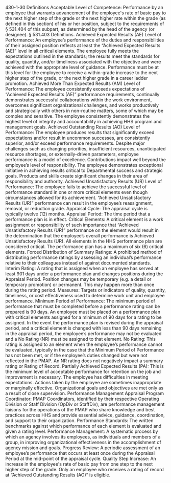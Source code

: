430-1-30 Definitions
Acceptable Level of Competence:  Performance by an employee that warrants advancement of the employee's rate of basic pay to the next higher step of the grade or the next higher rate within the grade (as defined in this section) of his or her position, subject to the requirements of § 531.404 of this subpart, as determined by the head of the agency (or designee). § 531.403 Definitions.
Achieved Expected Results (AE) Level of Performance:  An employee’s performance of the duties and responsibilities of their assigned position reflects at least the “Achieved Expected Results (AE)” level in all critical elements.  The employee fully meets the expectations outlined in the standards; the results meet the standards for quality, quantity, and/or timeliness associated with the objective and were achieved with the appropriate level of guidance.  Performance must be at this level for the employee to receive a within-grade increase to the next higher step of the grade, or the next higher grade in a career ladder promotion.
Achieved More Than Expected Results (AM) Level of Performance:  The employee consistently exceeds expectations of “Achieved Expected Results (AE)” performance requirements, continually demonstrates successful collaborations within the work environment, overcomes significant organizational challenges, and works productively and strategically with others in non-routine matters, some of which may be complex and sensitive.  The employee consistently demonstrates the highest level of integrity and accountability in achieving HHS program and management goals.
Achieved Outstanding Results (AO) Level of Performance:  The employee produces results that significantly exceed expectations and/or result in uncommon successes, are consistently superior, and/or exceed performance requirements.  Despite major challenges such as changing priorities, insufficient resources, unanticipated resource shortages, or externally-driven parameters, employee performance is a model of excellence.  Contributions impact well beyond the employee’s level of responsibility.  The employee demonstrates exceptional initiative in achieving results critical to Departmental success and strategic goals.  Products and skills create significant changes in their area of responsibility and authority.
Achieved Unsatisfactory Results (UR) Level of Performance:  The employee fails to achieve the successful level of performance standard in one or more critical ele­ments even though circumstances allowed for its achievement. “Achieved Unsatisfactory Results (UR)” performance can result in the employee’s reassignment, removal, or reduction grade.
Appraisal Cycle:  The appraisal cycle is typically twelve (12) months.
Appraisal Period:  The time period that a performance plan is in effect.
Critical Elements:  A critical element is a work assignment or responsibility of such importance that “Achieved Unsatisfactory Results (UR)” performance on the element would result in the determination that the employee’s overall performance is Achieved Unsatisfactory Results (UR).  All elements in the HHS performance plan are considered critical.  The performance plan has a maximum of six (6) critical elements.
Forced Distribution of Summary Ratings:  A prohibited method of distributing performance ratings by assessing an individual’s performance relative to their colleagues instead of against documented standards.
Interim Rating:  A rating that is assigned when an employee has served at least 901 days under a performance plan and changes positions during the Appraisal Period.  Position changes may be temporary (e.g. a detail or temporary promotion) or permanent.  This may happen more than once during the rating period.
Measures:  Targets or indicators of quality, quantity, timeliness, or cost effectiveness used to determine work unit and employee performance.
Minimum Period of Performance:  The minimum period of performance that must be completed before a performance rating can be prepared is 90 days.  An employee must be placed on a performance plan with critical elements assigned for a minimum of 90 days for a rating to be assigned.  In the event the performance plan is revised during the appraisal period, and a critical element is changed with less than 90 days remaining in the appraisal period, the employee’s performance may not be evaluated and a No Rating (NR) must be assigned to that element.
No Rating:  This rating is assigned to an element when the employee’s performance cannot be evaluated, typically in the case that the Minimum Period of Performance has not been met, or if the employee’s duties changed but were not reflected in the PMAP.  An NR rating does not negatively impact a summary rating or Rating of Record.
Partially Achieved Expected Results (PA):  This is the minimum level of acceptable performance for retention on the job and improvement is necessary.  The employee has difficulties in meeting expectations.  Actions taken by the employee are sometimes inappropriate or marginally effective.  Organizational goals and objectives are met only as a result of close supervision.
Performance Management Appraisal Program Coordinator:  PMAP Coordinators, identified by their respective Operating Division or Staff Division (OpDiv or StaffDiv), are performance management liaisons for the operations of the PMAP who share knowledge and best practices across HHS and provide essential advice, guidance, coordination, and support to their organization.
Performance Standards:  The written benchmarks against which performance of each element is evaluated and given a rating level.
Performance Management:  A systematic process by which an agency involves its employees, as individuals and members of a group, in improving organizational effectiveness in the accomplishment of agency mission and goals.
Progress Review:  A periodic assessment of an employee’s performance that occurs at least once during the Appraisal Period at the mid-point of the appraisal cycle.
Quality Step Increase:  An increase in the employee's rate of basic pay from one step to the next higher step of the grade.  Only an employee who receives a rating of record at “Achieved Outstanding Results (AO)” is eligible.

